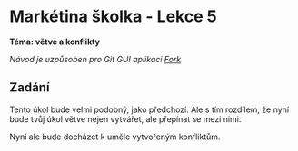 # Markétina školka - Lekce 5
**Téma: větve a konflikty**

_Návod je uzpůsoben pro Git GUI aplikaci [Fork](https://git-fork.com/)_

## Zadání
Tento úkol bude velmi podobný, jako předchozí. Ale s tím rozdílem, že nyní bude
tvůj úkol větve nejen vytvářet, ale přepínat se mezi nimi.

Nyní ale bude docházet k uměle vytvořeným konfliktům.

